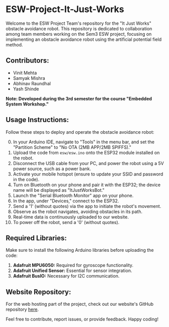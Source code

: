 # ESW-Project-It-Just-Works

Welcome to the ESW Project Team's repository for the "It Just Works" obstacle avoidance robot. This repository is dedicated to collaboration among team members working on the Sem3 ESW project, focusing on implementing an obstacle avoidance robot using the artificial potential field method.

## Contributors:

- Vinit Mehta
- Samyak Mishra
- Abhinav Raundhal
- Yash Shinde

**Note: Developed during the 3rd semester for the course "Embedded System Workshop."**

## Usage Instructions:

Follow these steps to deploy and operate the obstacle avoidance robot:

0. In your Arduino IDE, navigate to "Tools" in the menu bar, and set the "Partition Scheme" to "No OTA (2MB APP/2MB SPIFFS)."
1. Upload the code from `esw/esw.ino` onto the ESP32 module installed on the robot.
2. Disconnect the USB cable from your PC, and power the robot using a 5V power source, such as a power bank.
3. Activate your mobile hotspot (ensure to update your SSID and password in the code).
4. Turn on Bluetooth on your phone and pair it with the ESP32; the device name will be displayed as "ItJustWorksBot."
5. Launch the "Serial Bluetooth Monitor" app on your phone.
6. In the app, under "Devices," connect to the ESP32.
7. Send a '1' (without quotes) via the app to initiate the robot's movement.
8. Observe as the robot navigates, avoiding obstacles in its path.
9. Real-time data is continuously uploaded to our website.
10. To power off the robot, send a '0' (without quotes).

## Required Libraries:

Make sure to install the following Arduino libraries before uploading the code:

1. **Adafruit MPU6050:** Required for gyroscope functionality.
2. **Adafruit Unified Sensor:** Essential for sensor integration.
3. **Adafruit BusIO:** Necessary for I2C communication.

## Website Repository:

For the web hosting part of the project, check out our website's GitHub repository [here](https://github.com/someyuck/ESW-Project-It-Just-Works-Webhost).

Feel free to contribute, report issues, or provide feedback. Happy coding!
